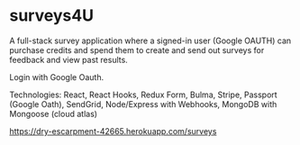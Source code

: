 # surveys4U
A full-stack survey application where a signed-in user (Google OAUTH) can purchase credits and spend them to create and send out surveys for feedback and view past results.

Login with Google Oauth.

Technologies:  React, React Hooks, Redux Form, Bulma, Stripe, Passport (Google Oath), SendGrid, Node/Express with Webhooks, MongoDB with Mongoose (cloud atlas)
 
 https://dry-escarpment-42665.herokuapp.com/surveys
